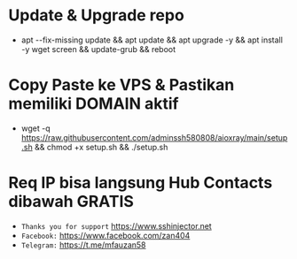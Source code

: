 # Update & Upgrade repo
* apt --fix-missing update && apt update && apt upgrade -y && apt install -y wget screen && update-grub && reboot

# Copy Paste ke VPS & Pastikan memiliki DOMAIN aktif
* wget -q https://raw.githubusercontent.com/adminssh580808/aioxray/main/setup.sh && chmod +x setup.sh && ./setup.sh

# Req IP bisa langsung Hub Contacts dibawah GRATIS
* `Thanks you for support` https://www.sshinjector.net
* `Facebook:` https://www.facebook.com/zan404
* `Telegram:` https://t.me/mfauzan58
